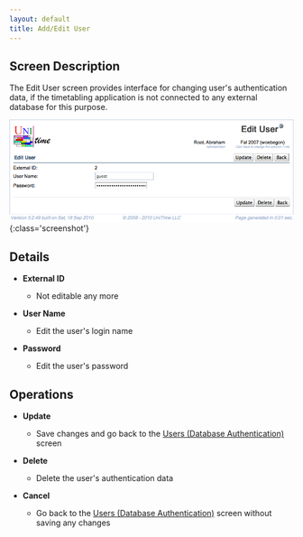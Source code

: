 ```yaml
---
layout: default
title: Add/Edit User
---
```



## Screen Description

The Edit User screen provides interface for changing user's authentication data, if the timetabling application is not connected to any external database for this purpose.

![Edit User](images/edit-user-1.png){:class='screenshot'}

## Details

* **External ID**
	* Not editable any more

* **User Name**
	* Edit the user's login name

* **Password**
	* Edit the user's password

## Operations

* **Update**
	* Save changes and go back to the [Users (Database Authentication)](users-database-authentication) screen

* **Delete**
	* Delete the user's authentication data

* **Cancel**
	* Go back to the [Users (Database Authentication)](users-database-authentication) screen without saving any changes
